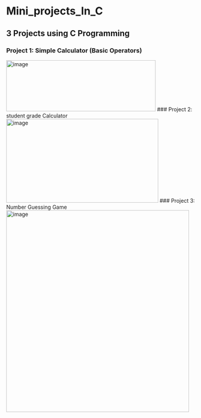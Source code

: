 # Mini_projects_In_C
## 3 Projects using C Programming 
### Project 1: Simple Calculator (Basic Operators)
<img width="398" height="136" alt="image" src="https://github.com/user-attachments/assets/b1749b17-0a38-4980-a2a7-61ca8e08af0d" />
### Project 2: student grade Calculator 
<img width="405" height="223" alt="image" src="https://github.com/user-attachments/assets/6ba18351-36f4-4fa5-9b71-8b7ac543ab18" />
### Project 3: Number Guessing Game
<img width="487" height="537" alt="image" src="https://github.com/user-attachments/assets/77d3482f-be76-4988-b457-43c0d30c2e9a" />
